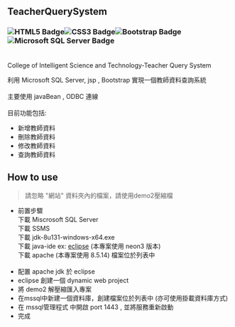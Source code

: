 ## TeacherQuerySystem
### ![HTML5 Badge](https://img.shields.io/badge/HTML5-E34F26?logo=html5&logoColor=fff&style=for-the-badge)![CSS3 Badge](https://img.shields.io/badge/CSS3-1572B6?logo=css3&logoColor=fff&style=for-the-badge)![Bootstrap Badge](https://img.shields.io/badge/Bootstrap-7952B3?logo=bootstrap&logoColor=fff&style=for-the-badge)![Microsoft SQL Server Badge](https://img.shields.io/badge/Microsoft%20SQL%20Server-CC2927?logo=microsoftsqlserver&logoColor=fff&style=for-the-badge)<br><br>
College of Intelligent Science and Technology-Teacher Query System

利用 Microsoft SQL Server, jsp , Bootstrap 實現一個教師資料查詢系統<br><br>
主要使用 javaBean , ODBC 連線<br><br>
目前功能包括:
- 新增教師資料
- 刪除教師資料
- 修改教師資料
- 查詢教師資料

## How to use
>請忽略 "網站" 資料夾內的檔案，請使用demo2壓縮檔
- 前置步驟<br>
下載 Miscrosoft SQL Server<br>
下載 SSMS<br>
下載 jdk-8u131-windows-x64.exe<br>
下載 java-ide ex: <a href="https://www.eclipse.org/downloads/">eclipse</a> (本專案使用 neon3 版本)<br>
下載 apache (本專案使用 8.5.14) 檔案位於列表中<br><br>
- 配置 apache jdk 於 eclipse
- eclipse 創建一個 dynamic web project
- 將 demo2 解壓縮匯入專案
- 在mssql中新建一個資料庫，創建檔案位於列表中 (亦可使用掛載資料庫方式)
- 在 mssql管理程式 中開啟 port 1443 , 並將服務重新啟動
- 完成
